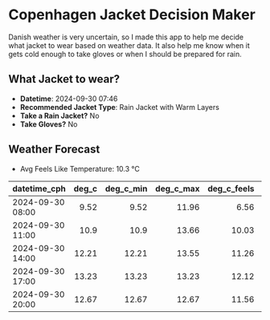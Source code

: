 
# Copenhagen Jacket Decision Maker

Danish weather is very uncertain, so I made this app to help me decide what jacket to wear based on weather data. 
It also help me know when it gets cold enough to take gloves or when I should be prepared for rain.

## What Jacket to wear?

- **Datetime**: 2024-09-30 07:46
- **Recommended Jacket Type**: Rain Jacket with Warm Layers
- **Take a Rain Jacket?** No
- **Take Gloves?** No

## Weather Forecast
- Avg Feels Like Temperature: 10.3 °C

| datetime_cph     |   deg_c |   deg_c_min |   deg_c_max |   deg_c_feels | weather   | wind   | rain   |
|:-----------------|--------:|------------:|------------:|--------------:|:----------|:-------|:-------|
| 2024-09-30 08:00 |    9.52 |        9.52 |       11.96 |          6.56 | Clouds    | Medium | None   |
| 2024-09-30 11:00 |   10.9  |       10.9  |       13.66 |         10.03 | Clouds    | Medium | None   |
| 2024-09-30 14:00 |   12.21 |       12.21 |       13.55 |         11.26 | Clouds    | High   | None   |
| 2024-09-30 17:00 |   13.23 |       13.23 |       13.23 |         12.12 | Clouds    | High   | None   |
| 2024-09-30 20:00 |   12.67 |       12.67 |       12.67 |         11.56 | Clouds    | High   | None   |
        